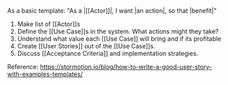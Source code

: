 As a basic template:
"As a |[[Actor]]|, I want |an action|, so that |benefit|"

1. Make list of [[Actor]]s
2. Define the [[Use Case]]s in the system. What actions might they take?
3. Understand what value each [[Use Case]] will bring and if its profitable
4. Create [[User Stories]] out of the [[Use Case]]s.
5. Discuss [[Acceptance Criteria]] and implementation strategies.

Reference:
https://stormotion.io/blog/how-to-write-a-good-user-story-with-examples-templates/